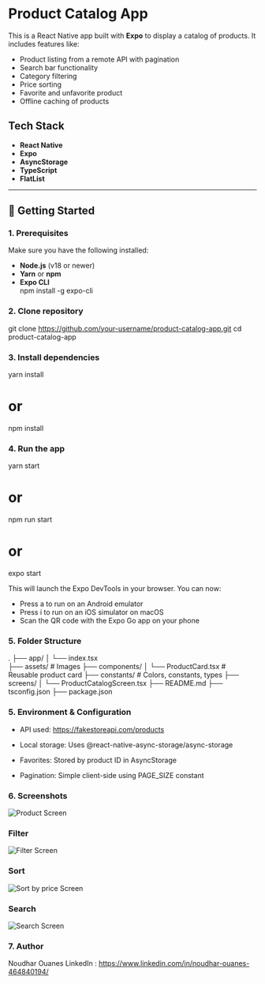 # Product Catalog App

This is a React Native app built with **Expo** to display a catalog of products. It includes features like:

- Product listing from a remote API with pagination 
- Search bar functionality
- Category filtering
- Price sorting
- Favorite and unfavorite product 
- Offline caching of products


## Tech Stack

- **React Native**
- **Expo**
- **AsyncStorage**
- **TypeScript**
- **FlatList** 

---

## 🚀 Getting Started

### 1. Prerequisites

Make sure you have the following installed:

- **Node.js** (v18 or newer)
- **Yarn** or **npm**
- **Expo CLI**  
  npm install -g expo-cli

### 2. Clone repository
git clone https://github.com/your-username/product-catalog-app.git
cd product-catalog-app

### 3. Install dependencies
yarn install
# or
npm install

### 4. Run the app
yarn start
# or
npm run start
# or
expo start

This will launch the Expo DevTools in your browser. You can now:
- Press a to run on an Android emulator
- Press i to run on an iOS simulator on macOS
- Scan the QR code with the Expo Go app on your phone

### 5. Folder Structure

.
├── app/
│   └── index.tsx  
├── assets/                   # Images 
├── components/
│   └── ProductCard.tsx      # Reusable product card
├── constants/               # Colors, constants, types
├── screens/
│   └── ProductCatalogScreen.tsx
├── README.md
├── tsconfig.json
├── package.json

### 5. Environment & Configuration

- API used: https://fakestoreapi.com/products

- Local storage: Uses @react-native-async-storage/async-storage

- Favorites: Stored by product ID in AsyncStorage

- Pagination: Simple client-side using PAGE_SIZE constant

### 6. Screenshots

![Product Screen](./assets/images/screenshots/productFavorite.png)

### Filter 
![Filter Screen](./assets/images/screenshots/filtredProductScreen.png)

### Sort 
![Sort by price Screen](./assets/images/screenshots/sortedProduct.png)

### Search
![Search Screen](./assets/images/screenshots/searchScreen.png)

### 7. Author

Noudhar Ouanes
LinkedIn : https://www.linkedin.com/in/noudhar-ouanes-464840194/